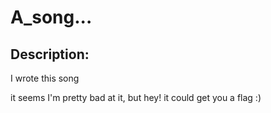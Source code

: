 
# A_song...
## Description:
<p>I wrote this song</p>
<p>it seems I'm pretty bad at it, but hey! it could get you a flag :)</p>
<br>



